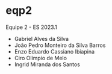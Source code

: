 # eqp2
Equipe 2 - ES 2023.1
* Gabriel Alves da Silva
* João Pedro Monteiro da Silva Barros
* Enzo Eduardo Cassiano Ibiapina
* Ciro Olímpio de Melo
* Ingrid Miranda dos Santos
